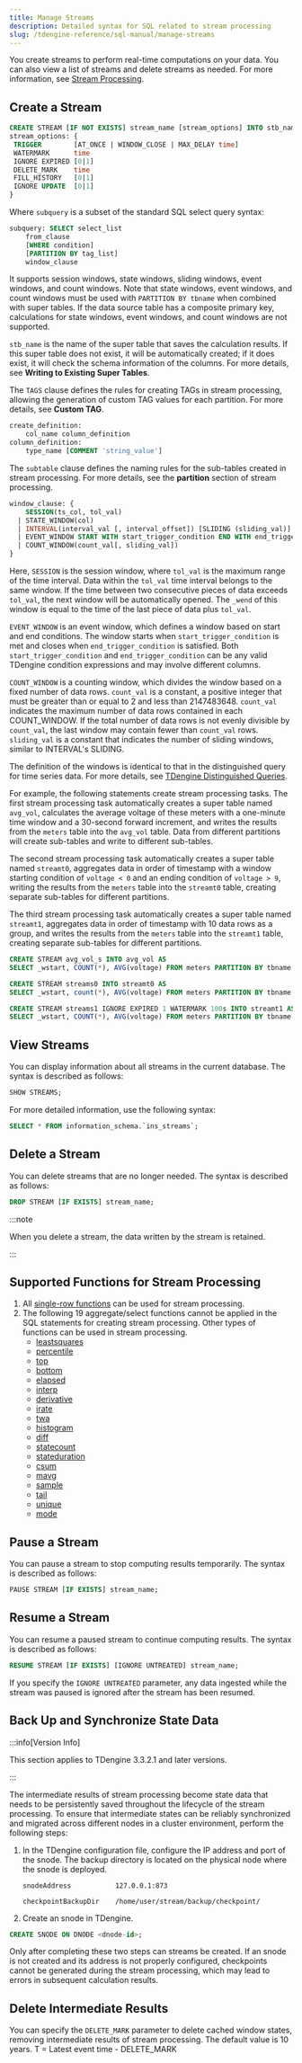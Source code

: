 ```yaml
---
title: Manage Streams
description: Detailed syntax for SQL related to stream processing
slug: /tdengine-reference/sql-manual/manage-streams
---
```


You create streams to perform real-time computations on your data. You can also view a list of streams and delete streams as needed. For more information, see [Stream Processing](../../../advanced-features/stream-processing/).

## Create a Stream

```sql
CREATE STREAM [IF NOT EXISTS] stream_name [stream_options] INTO stb_name[(field1_name, field2_name [PRIMARY KEY], ...)] [TAGS (create_definition [, create_definition] ...)] SUBTABLE(expression) AS subquery
stream_options: {
 TRIGGER        [AT_ONCE | WINDOW_CLOSE | MAX_DELAY time]
 WATERMARK      time
 IGNORE EXPIRED [0|1]
 DELETE_MARK    time
 FILL_HISTORY   [0|1]
 IGNORE UPDATE  [0|1]
}
```

Where `subquery` is a subset of the standard SQL select query syntax:

```sql
subquery: SELECT select_list
    from_clause
    [WHERE condition]
    [PARTITION BY tag_list]
    window_clause
```

It supports session windows, state windows, sliding windows, event windows, and count windows. Note that state windows, event windows, and count windows must be used with `PARTITION BY tbname` when combined with super tables. If the data source table has a composite primary key, calculations for state windows, event windows, and count windows are not supported.

`stb_name` is the name of the super table that saves the calculation results. If this super table does not exist, it will be automatically created; if it does exist, it will check the schema information of the columns. For more details, see **Writing to Existing Super Tables**.

The `TAGS` clause defines the rules for creating TAGs in stream processing, allowing the generation of custom TAG values for each partition. For more details, see **Custom TAG**.

```sql
create_definition:
    col_name column_definition
column_definition:
    type_name [COMMENT 'string_value']
```

The `subtable` clause defines the naming rules for the sub-tables created in stream processing. For more details, see the **partition** section of stream processing.

```sql
window_clause: {
    SESSION(ts_col, tol_val)
  | STATE_WINDOW(col)
  | INTERVAL(interval_val [, interval_offset]) [SLIDING (sliding_val)]
  | EVENT_WINDOW START WITH start_trigger_condition END WITH end_trigger_condition
  | COUNT_WINDOW(count_val[, sliding_val])
}
```

Here, `SESSION` is the session window, where `tol_val` is the maximum range of the time interval. Data within the `tol_val` time interval belongs to the same window. If the time between two consecutive pieces of data exceeds `tol_val`, the next window will be automatically opened. The `_wend` of this window is equal to the time of the last piece of data plus `tol_val`.

`EVENT_WINDOW` is an event window, which defines a window based on start and end conditions. The window starts when `start_trigger_condition` is met and closes when `end_trigger_condition` is satisfied. Both `start_trigger_condition` and `end_trigger_condition` can be any valid TDengine condition expressions and may involve different columns.

`COUNT_WINDOW` is a counting window, which divides the window based on a fixed number of data rows. `count_val` is a constant, a positive integer that must be greater than or equal to 2 and less than 2147483648. `count_val` indicates the maximum number of data rows contained in each COUNT_WINDOW. If the total number of data rows is not evenly divisible by `count_val`, the last window may contain fewer than `count_val` rows. `sliding_val` is a constant that indicates the number of sliding windows, similar to INTERVAL's SLIDING.

The definition of the windows is identical to that in the distinguished query for time series data. For more details, see [TDengine Distinguished Queries](../time-series-extensions/).

For example, the following statements create stream processing tasks. The first stream processing task automatically creates a super table named `avg_vol`, calculates the average voltage of these meters with a one-minute time window and a 30-second forward increment, and writes the results from the `meters` table into the `avg_vol` table. Data from different partitions will create sub-tables and write to different sub-tables.

The second stream processing task automatically creates a super table named `streamt0`, aggregates data in order of timestamp with a window starting condition of `voltage < 0` and an ending condition of `voltage > 9`, writing the results from the `meters` table into the `streamt0` table, creating separate sub-tables for different partitions.

The third stream processing task automatically creates a super table named `streamt1`, aggregates data in order of timestamp with 10 data rows as a group, and writes the results from the `meters` table into the `streamt1` table, creating separate sub-tables for different partitions.

```sql
CREATE STREAM avg_vol_s INTO avg_vol AS
SELECT _wstart, COUNT(*), AVG(voltage) FROM meters PARTITION BY tbname INTERVAL(1m) SLIDING(30s);

CREATE STREAM streams0 INTO streamt0 AS
SELECT _wstart, count(*), AVG(voltage) FROM meters PARTITION BY tbname EVENT_WINDOW START WITH voltage < 0 END WITH voltage > 9;

CREATE STREAM streams1 IGNORE EXPIRED 1 WATERMARK 100s INTO streamt1 AS
SELECT _wstart, COUNT(*), AVG(voltage) FROM meters PARTITION BY tbname COUNT_WINDOW(10);
```

## View Streams

You can display information about all streams in the current database. The syntax is described as follows:

```sql
SHOW STREAMS;
```

For more detailed information, use the following syntax:

```sql
SELECT * FROM information_schema.`ins_streams`;
```

## Delete a Stream

You can delete streams that are no longer needed. The syntax is described as follows:

```sql
DROP STREAM [IF EXISTS] stream_name;
```

:::note

When you delete a stream, the data written by the stream is retained.

:::

## Supported Functions for Stream Processing

1. All [single-row functions](../functions/#single-row-functions) can be used for stream processing.
2. The following 19 aggregate/select functions cannot be applied in the SQL statements for creating stream processing. Other types of functions can be used in stream processing.
   - [leastsquares](../functions/#leastsquares)
   - [percentile](../functions/#percentile)
   - [top](../functions/#top)
   - [bottom](../functions/#bottom)
   - [elapsed](../functions/#elapsed)
   - [interp](../functions/#interp)
   - [derivative](../functions/#derivative)
   - [irate](../functions/#irate)
   - [twa](../functions/#twa)
   - [histogram](../functions/#histogram)
   - [diff](../functions/#diff)
   - [statecount](../functions/#statecount)
   - [stateduration](../functions/#stateduration)
   - [csum](../functions/#csum)
   - [mavg](../functions/#mavg)
   - [sample](../functions/#sample)
   - [tail](../functions/#tail)
   - [unique](../functions/#unique)
   - [mode](../functions/#mode)

## Pause a Stream

You can pause a stream to stop computing results temporarily. The syntax is described as follows:

```sql
PAUSE STREAM [IF EXISTS] stream_name;
```

## Resume a Stream

You can resume a paused stream to continue computing results. The syntax is described as follows:

```sql
RESUME STREAM [IF EXISTS] [IGNORE UNTREATED] stream_name;
```

If you specify the `IGNORE UNTREATED` parameter, any data ingested while the stream was paused is ignored after the stream has been resumed.

## Back Up and Synchronize State Data

:::info[Version Info]

This section applies to TDengine 3.3.2.1 and later versions.

:::

The intermediate results of stream processing become state data that needs to be persistently saved throughout the lifecycle of the stream processing. To ensure that intermediate states can be reliably synchronized and migrated across different nodes in a cluster environment, perform the following steps:

1. In the TDengine configuration file, configure the IP address and port of the snode. The backup directory is located on the physical node where the snode is deployed.

   ```text
   snodeAddress           127.0.0.1:873

   checkpointBackupDir    /home/user/stream/backup/checkpoint/
   ```

2. Create an snode in TDengine.

```sql
CREATE SNODE ON DNODE <dnode-id>;
```

Only after completing these two steps can streams be created. If an snode is not created and its address is not properly configured, checkpoints cannot be generated during the stream processing, which may lead to errors in subsequent calculation results.

## Delete Intermediate Results

You can specify the `DELETE_MARK` parameter to delete cached window states, removing intermediate results of stream processing. The default value is 10 years.
T = Latest event time - DELETE_MARK
